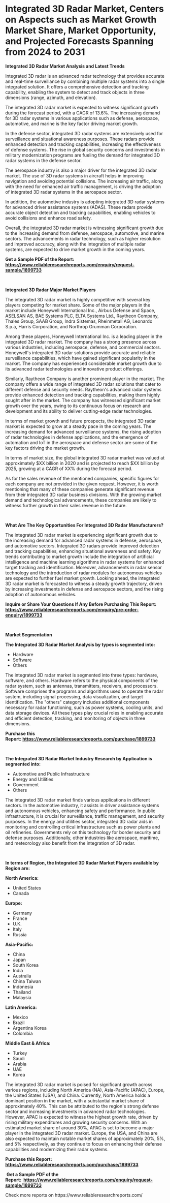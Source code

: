<p><h1>Integrated 3D Radar Market, Centers on Aspects such as Market Growth Market Share, Market Opportunity, and Projected Forecasts Spanning from 2024 to 2031</h1></p><p><strong>Integrated 3D Radar Market Analysis and Latest Trends</strong></p>
<p><p>Integrated 3D radar is an advanced radar technology that provides accurate and real-time surveillance by combining multiple radar systems into a single integrated solution. It offers a comprehensive detection and tracking capability, enabling the system to detect and track objects in three dimensions (range, azimuth, and elevation).</p><p>The integrated 3D radar market is expected to witness significant growth during the forecast period, with a CAGR of 13.6%. The increasing demand for 3D radar systems in various applications such as defense, aerospace, automotive, and marine is the key factor driving market growth.</p><p>In the defense sector, integrated 3D radar systems are extensively used for surveillance and situational awareness purposes. These radars provide enhanced detection and tracking capabilities, increasing the effectiveness of defense systems. The rise in global security concerns and investments in military modernization programs are fueling the demand for integrated 3D radar systems in the defense sector.</p><p>The aerospace industry is also a major driver for the integrated 3D radar market. The use of 3D radar systems in aircraft helps in improving navigation and avoiding potential collisions. The increasing air traffic, along with the need for enhanced air traffic management, is driving the adoption of integrated 3D radar systems in the aerospace sector.</p><p>In addition, the automotive industry is adopting integrated 3D radar systems for advanced driver assistance systems (ADAS). These radars provide accurate object detection and tracking capabilities, enabling vehicles to avoid collisions and enhance road safety.</p><p>Overall, the integrated 3D radar market is witnessing significant growth due to the increasing demand from defense, aerospace, automotive, and marine sectors. The advancements in radar technology, such as higher resolution and improved accuracy, along with the integration of multiple radar systems, are expected to drive market growth in the coming years.</p></p>
<p><strong>Get a Sample PDF of the Report:&nbsp; <a href="https://www.reliableresearchreports.com/enquiry/request-sample/1899733">https://www.reliableresearchreports.com/enquiry/request-sample/1899733</a></strong></p>
<p>&nbsp;</p>
<p><strong>Integrated 3D Radar Major Market Players</strong></p>
<p><p>The integrated 3D radar market is highly competitive with several key players competing for market share. Some of the major players in the market include Honeywell International Inc., Airbus Defense and Space, ASELSAN AS, BAE Systems PLC, ELTA Systems Ltd., Raytheon Company, Thales Group, SAAB Group, Indra Sistemas, Rheinmetall AG, Leonardo S.p.a, Harris Corporation, and Northrop Grumman Corporation.</p><p>Among these players, Honeywell International Inc. is a leading player in the integrated 3D radar market. The company has a strong presence across various industries, including aerospace, defense, and commercial sectors. Honeywell's integrated 3D radar solutions provide accurate and reliable surveillance capabilities, which have gained significant popularity in the market. The company has experienced considerable market growth due to its advanced radar technologies and innovative product offerings.</p><p>Similarly, Raytheon Company is another prominent player in the market. The company offers a wide range of integrated 3D radar solutions that cater to different defense and security needs. Raytheon's advanced radar systems provide enhanced detection and tracking capabilities, making them highly sought after in the market. The company has witnessed significant market growth over the years, owing to its continuous focus on research and development and its ability to deliver cutting-edge radar technologies.</p><p>In terms of market growth and future prospects, the integrated 3D radar market is expected to grow at a steady pace in the coming years. The increasing demand for advanced surveillance systems, the rising adoption of radar technologies in defense applications, and the emergence of automation and IoT in the aerospace and defense sector are some of the key factors driving the market growth.</p><p>In terms of market size, the global integrated 3D radar market was valued at approximately $XX billion in 2020 and is projected to reach $XX billion by 2025, growing at a CAGR of XX% during the forecast period.</p><p>As for the sales revenue of the mentioned companies, specific figures for each company are not provided in the given request. However, it is worth mentioning that many of these companies generate significant revenue from their integrated 3D radar business divisions. With the growing market demand and technological advancements, these companies are likely to witness further growth in their sales revenue in the future.</p></p>
<p>&nbsp;</p>
<p><strong>What Are The Key Opportunities For Integrated 3D Radar Manufacturers?</strong></p>
<p><p>The integrated 3D radar market is experiencing significant growth due to the increasing demand for advanced radar systems in defense, aerospace, and automotive sectors. Integrated 3D radars provide improved detection and tracking capabilities, enhancing situational awareness and safety. Key trends contributing to market growth include the integration of artificial intelligence and machine learning algorithms in radar systems for enhanced target tracking and identification. Moreover, advancements in radar sensor technology and the introduction of radar modules for autonomous vehicles are expected to further fuel market growth. Looking ahead, the integrated 3D radar market is forecasted to witness a steady growth trajectory, driven by increasing investments in defense and aerospace sectors, and the rising adoption of autonomous vehicles.</p></p>
<p><strong>Inquire or Share Your Questions If Any Before Purchasing This Report: <a href="https://www.reliableresearchreports.com/enquiry/pre-order-enquiry/1899733">https://www.reliableresearchreports.com/enquiry/pre-order-enquiry/1899733</a></strong></p>
<p>&nbsp;</p>
<p><strong>Market Segmentation</strong></p>
<p><strong>The Integrated 3D Radar Market Analysis by types is segmented into:</strong></p>
<p><ul><li>Hardware</li><li>Software</li><li>Others</li></ul></p>
<p><p>The integrated 3D radar market is segmented into three types: hardware, software, and others. Hardware refers to the physical components of the radar system, such as antennas, transmitters, receivers, and processors. Software comprises the programs and algorithms used to operate the radar system, including signal processing, data visualization, and target identification. The "others" category includes additional components necessary for radar functioning, such as power systems, cooling units, and data storage devices. All these types play crucial roles in enabling accurate and efficient detection, tracking, and monitoring of objects in three dimensions.</p></p>
<p><strong>Purchase this Report:&nbsp;<a href="https://www.reliableresearchreports.com/purchase/1899733">https://www.reliableresearchreports.com/purchase/1899733</a></strong></p>
<p>&nbsp;</p>
<p><strong>The Integrated 3D Radar Market Industry Research by Application is segmented into:</strong></p>
<p><ul><li>Automotive and Public Infrastructure</li><li>Energy and Utilities</li><li>Government</li><li>Others</li></ul></p>
<p><p>The integrated 3D radar market finds various applications in different sectors. In the automotive industry, it assists in driver assistance systems and autonomous vehicles, enhancing safety and performance. In public infrastructure, it is crucial for surveillance, traffic management, and security purposes. In the energy and utilities sector, integrated 3D radar aids in monitoring and controlling critical infrastructure such as power plants and oil refineries. Governments rely on this technology for border security and defense purposes. Additionally, other industries like aerospace, maritime, and meteorology also benefit from the integration of 3D radar.</p></p>
<p>&nbsp;</p>
<p><strong>In terms of Region, the Integrated 3D Radar Market Players available by Region are:</strong></p>
<p>
    <p> <strong> North America: </strong>
        <ul>
            <li>United States</li>
            <li>Canada</li>
        </ul>
        </p> 
    <p> <strong> Europe: </strong>
        <ul>
            <li>Germany</li>
            <li>France</li>
            <li>U.K.</li>
            <li>Italy</li>
            <li>Russia</li>
        </ul>
        </p> 
    <p> <strong> Asia-Pacific: </strong>
        <ul>
            <li>China</li>
            <li>Japan</li>
            <li>South Korea</li>
            <li>India</li>
            <li>Australia</li>
            <li>China Taiwan</li>
            <li>Indonesia</li>
            <li>Thailand</li>
            <li>Malaysia</li>
        </ul>
        </p> 
    <p> <strong> Latin America: </strong>
        <ul>
            <li>Mexico</li>
            <li>Brazil</li>
            <li>Argentina Korea</li>
            <li>Colombia</li>
        </ul>
        </p> 
    <p> <strong> Middle East & Africa: </strong>
        <ul>
            <li>Turkey</li>
            <li>Saudi</li>
            <li>Arabia</li>
            <li>UAE</li>
            <li>Korea</li>
        </ul>
    </p>
    </p>
<p><p>The integrated 3D radar market is poised for significant growth across various regions, including North America (NA), Asia-Pacific (APAC), Europe, the United States (USA), and China. Currently, North America holds a dominant position in the market, with a substantial market share of approximately 40%. This can be attributed to the region's strong defense sector and increasing investments in advanced radar technologies. However, APAC is expected to witness the highest growth rate, driven by rising military expenditures and growing security concerns. With an estimated market share of around 30%, APAC is set to become a major player in the integrated 3D radar market. Europe, the USA, and China are also expected to maintain notable market shares of approximately 20%, 5%, and 5% respectively, as they continue to focus on enhancing their defense capabilities and modernizing their radar systems.</p></p>
<p><strong>Purchase this Report: <a href="https://www.reliableresearchreports.com/purchase/1899733">https://www.reliableresearchreports.com/purchase/1899733</a></strong></p>
<p>&nbsp;<strong>Get a Sample PDF of the Report:&nbsp;&nbsp;<a href="https://www.reliableresearchreports.com/enquiry/request-sample/1899733">https://www.reliableresearchreports.com/enquiry/request-sample/1899733</a></strong></p>
<p><strong></strong></p>
<p>Check more reports on https://www.reliableresearchreports.com/</p>